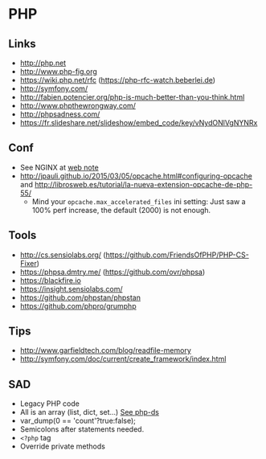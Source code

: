 PHP
===

Links
-----

 * http://php.net
 * http://www.php-fig.org
 * https://wiki.php.net/rfc (https://php-rfc-watch.beberlei.de)
 * http://symfony.com/
 * http://fabien.potencier.org/php-is-much-better-than-you-think.html
 * http://www.phpthewrongway.com/
 * http://phpsadness.com/
 * https://fr.slideshare.net/slideshow/embed_code/key/vNydONlVgNYNRx

Conf
----

 * See NGINX at [web note](/web/web.md)
 * http://jpauli.github.io/2015/03/05/opcache.html#configuring-opcache and http://librosweb.es/tutorial/la-nueva-extension-opcache-de-php-55/
   * Mind your `opcache.max_accelerated_files` ini setting: Just saw a 100% perf increase, the default (2000) is not enough.


Tools
-----

 * http://cs.sensiolabs.org/ (https://github.com/FriendsOfPHP/PHP-CS-Fixer)
 * https://phpsa.dmtry.me/ (https://github.com/ovr/phpsa)
 * https://blackfire.io
 * https://insight.sensiolabs.com/
 * https://github.com/phpstan/phpstan
 * https://github.com/phpro/grumphp

Tips
----

 * http://www.garfieldtech.com/blog/readfile-memory
 * http://symfony.com/doc/current/create_framework/index.html


SAD
---

 * Legacy PHP code
 * All is an array (list, dict, set...) [See php-ds](https://github.com/php-ds)
 * var_dump(0 == 'count'?true:false);
 * Semicolons after statements needed.
 * `<?php` tag
 * Override private methods
